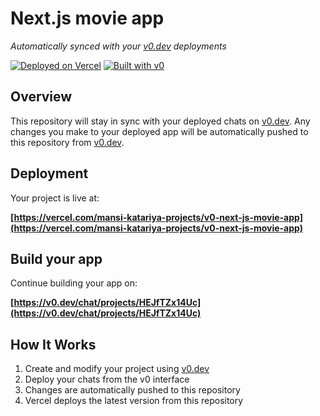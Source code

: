 # Next.js movie app

*Automatically synced with your [v0.dev](https://v0.dev) deployments*

[![Deployed on Vercel](https://img.shields.io/badge/Deployed%20on-Vercel-black?style=for-the-badge&logo=vercel)](https://vercel.com/mansi-katariya-projects/v0-next-js-movie-app)
[![Built with v0](https://img.shields.io/badge/Built%20with-v0.dev-black?style=for-the-badge)](https://v0.dev/chat/projects/HEJfTZx14Uc)

## Overview

This repository will stay in sync with your deployed chats on [v0.dev](https://v0.dev).
Any changes you make to your deployed app will be automatically pushed to this repository from [v0.dev](https://v0.dev).

## Deployment

Your project is live at:

**[https://vercel.com/mansi-katariya-projects/v0-next-js-movie-app](https://vercel.com/mansi-katariya-projects/v0-next-js-movie-app)**

## Build your app

Continue building your app on:

**[https://v0.dev/chat/projects/HEJfTZx14Uc](https://v0.dev/chat/projects/HEJfTZx14Uc)**

## How It Works

1. Create and modify your project using [v0.dev](https://v0.dev)
2. Deploy your chats from the v0 interface
3. Changes are automatically pushed to this repository
4. Vercel deploys the latest version from this repository
